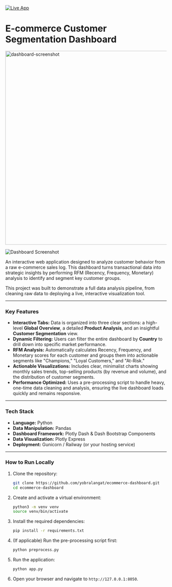 [![Live App](https://img.shields.io/badge/Live-App-brightgreen?style=for-the-badge)](https://ecommerce-dashboard-production-46ed.up.railway.app/)

# E-commerce Customer Segmentation Dashboard
<img width="1320" height="606" alt="dashboard-screenshot" src="https://github.com/user-attachments/assets/fb66616b-9384-4948-96c4-5486a6bb51c5" />

![Dashboard Screenshot](<img width="1320" height="606" alt="dashboard-screenshot" src="https://github.com/user-attachments/assets/fb66616b-9384-4948-96c4-5486a6bb51c5" />) 

An interactive web application designed to analyze customer behavior from a raw e-commerce sales log. This dashboard turns transactional data into strategic insights by performing RFM (Recency, Frequency, Monetary) analysis to identify and segment key customer groups.

This project was built to demonstrate a full data analysis pipeline, from cleaning raw data to deploying a live, interactive visualization tool.

---

### Key Features

*   **Interactive Tabs:** Data is organized into three clear sections: a high-level **Global Overview**, a detailed **Product Analysis**, and an insightful **Customer Segmentation** view.
*   **Dynamic Filtering:** Users can filter the entire dashboard by **Country** to drill down into specific market performance.
*   **RFM Analysis:** Automatically calculates Recency, Frequency, and Monetary scores for each customer and groups them into actionable segments like "Champions," "Loyal Customers," and "At-Risk."
*   **Actionable Visualizations:** Includes clear, minimalist charts showing monthly sales trends, top-selling products (by revenue and volume), and the distribution of customer segments.
*   **Performance Optimized:** Uses a pre-processing script to handle heavy, one-time data cleaning and analysis, ensuring the live dashboard loads quickly and remains responsive.

---

### Tech Stack

*   **Language:** Python
*   **Data Manipulation:** Pandas
*   **Dashboard Framework:** Plotly Dash & Dash Bootstrap Components
*   **Data Visualization:** Plotly Express
*   **Deployment:** Gunicorn / Railway (or your hosting service)

---

### How to Run Locally

1.  Clone the repository:
    ```bash
    git clone https://github.com/yobralangat/ecommerce-dashboard.git
    cd ecommerce-dashboard
    ```

2.  Create and activate a virtual environment:
    ```bash
    python3 -m venv venv
    source venv/bin/activate
    ```

3.  Install the required dependencies:
    ```bash
    pip install -r requirements.txt
    ```

4.  (If applicable) Run the pre-processing script first:
    ```bash
    python preprocess.py
    ```

5.  Run the application:
    ```bash
    python app.py
    ```

6.  Open your browser and navigate to `http://127.0.0.1:8050`.
